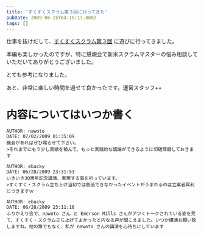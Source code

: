 ```yaml
---
title: 'すくすくスクラム第３回に行ってきた'
pubDate: 2009-06-25T04:15:17.000Z
tags: []
---
```


仕事を抜けだして、[すくすくスクラム第３回](http://d.hatena.ne.jp/wayaguchi/20090616/1245154015) に遊びに行ってきました。

本編も楽しかったのですが、特に懇親会で新米スクラムマスターの悩み相談していただいてありがとうございました。

とても参考になりました。

あと、非常に楽しい時間を過せて良かったです。運営スタッフ++

# 内容についてはいつか書く

```comment
AUTHOR: nawoto
DATE: 07/02/2009 01:35:09
機会があればぜひ喋らせて下さい。
>それまでにもう少し実績を積んで、もっと実践的な議論ができるように切磋琢磨しておきます
```

```comment
AUTHOR: ebacky
DATE: 06/28/2009 23:31:53
いきいき30周年記念講演、実現する事を祈っています。
>すくすく・スクラム立ち上げ当初では創造できなかったイベントがうまれるのは立案者冥利につきますｗ
```

```comment
AUTHOR: ebacky
DATE: 06/28/2009 23:11:18
ふりかえり会で、nawoto さん と Emerson Mills さんがアツくトークされている姿を見て、すくすく・スクラム立ち上げてよかったと内なる声が聞こえました。いつか講演お願い致しますね。他の誰でもなく、私が nawoto さんの講演を心待ちにしています
```
